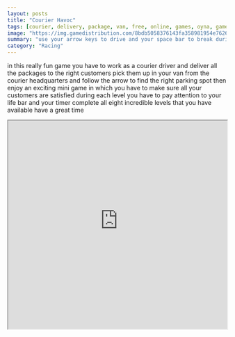 ```yaml
---
layout: posts
title: "Courier Havoc"
tags: [courier, delivery, package, van, free, online, games, oyna, game, free, games, play, play, games]
image: "https://img.gamedistribution.com/8bdb5058376143fa358981954e7626b8.jpg"
summary: "use your arrow keys to drive and your space bar to break during the mini game use your number keys to select the packages and your mouse to deliver them  free online games oyna game free games play play games"
category: "Racing"
---
```


in this really fun game you have to work as a courier driver and deliver all the packages to the right customers pick them up in your van from the courier headquarters and follow the arrow to find the right parking spot then enjoy an exciting mini game in which you have to make sure all your customers are satisfied during each level you have to pay attention to your life bar and your timer complete all eight incredible levels that you have available have a great time

<iframe width="100%" height="480px;" src="https://flash.gamedistribution.com?game=8bdb5058376143fa358981954e7626b8"></iframe>